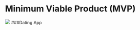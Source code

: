 # Minimum Viable Product (MVP)

![](https://static.vecteezy.com/system/resources/thumbnails/002/442/871/small/love-heart-logo-and-symbol-free-vector.jpg)
###Dating App
 
